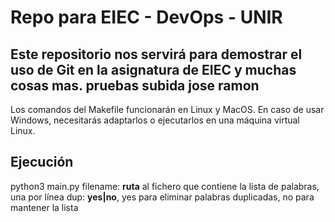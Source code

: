 # Repo para EIEC - DevOps - UNIR

Este repositorio nos servirá para demostrar el uso de Git en la asignatura de EIEC y muchas cosas mas.
pruebas subida jose ramon
---

Los comandos del Makefile funcionarán en Linux y MacOS. En caso de usar Windows, necesitarás adaptarlos o ejecutarlos en una máquina virtual Linux.

## Ejecución

python3 main.py <filename> <dup>
  filename: **ruta** al fichero que contiene la lista de palabras, una por línea
  dup: **yes|no**, yes para eliminar palabras duplicadas, no para mantener la lista

